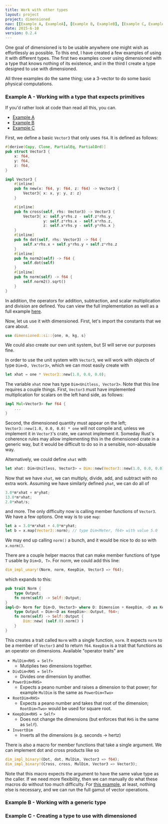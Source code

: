 ```yaml
---
title: Work with other types
layout: project
project: dimensioned
nav: [[Example A, ExampleA], [Example B, ExampleB], [Example C, ExampleC]]
date: 2015-6-10
version: 0.2.4
---
```


One goal of dimensioned is to be usable anywhere one might wish as effortlessly as
possible. To this end, I have created a few examples of using it with different
types. The first two examples cover using dimensioned with a type that knows nothing of
its existence, and in the third I create a type designed to use with dimensioned.

All three examples do the same thing; use a 3-vector to do some basic physical
computations.


### <a name="ExampleA"></a> Example A - Working with a type that expects primitives


If you'd rather look at code than read all this, you can.

* [Example A](https://github.com/paholg/dimensioned/blob/master/examples/vector3a.rs)
* [Example B](https://github.com/paholg/dimensioned/blob/master/examples/vector3b.rs)
* [Example C](https://github.com/paholg/dimensioned/blob/master/examples/vector3c.rs)

First, we define a basic `Vector3` that only uses `f64`. It is defined as
follows:

```rust
#[derive(Copy, Clone, PartialEq, PartialOrd)]
pub struct Vector3 {
    x: f64,
    y: f64,
    z: f64,
}

impl Vector3 {
    #[inline]
    pub fn new(x: f64, y: f64, z: f64) -> Vector3 {
        Vector3{ x: x, y: y, z: z}
    }

    #[inline]
    pub fn cross(self, rhs: Vector3) -> Vector3 {
        Vector3{ x: self.y*rhs.z - self.z*rhs.y,
                 y: self.z*rhs.x - self.x*rhs.z,
                 z: self.x*rhs.y - self.y*rhs.x }
    }
    #[inline]
    pub fn dot(self, rhs: Vector3) -> f64 {
        self.x*rhs.x + self.y*rhs.y + self.z*rhs.z
    }
    #[inline]
    pub fn norm2(self) -> f64 {
        self.dot(self)
    }
    #[inline]
    pub fn norm(self) -> f64 {
        self.norm2().sqrt()
    }
}
```

In addition, the operators for addition, subtraction, and scalar multiplication and
division are defined. You can view the full implementation as well as a full example
[here](https://github.com/paholg/dimensioned/blob/master/examples/vector3a.rs).


Now, let us use it with dimensioned. First, let's import the constants that we care
about.

```rust
use dimensioned::si::{one, m, kg, s}
```

We could also create our own unit system, but SI will serve our purposes fine.

In order to use the unit system with `Vector3`, we will work with objects of type `Dim<D, Vector3>`, which we can
most easily create with

```rust
let xhat = one * Vector3::new(1.0, 0.0, 0.0);
```

The variable `xhat` now has type `Dim<Unitless, Vector3>`. Note that this line requires
a couple things. First, `Vector3` must have implemented multiplication for scalars on the
left hand side, as follows:

```rust
impl Mul<Vector3> for f64 {
    ...
}
```

Second, the dimensioned quantity must appear on the left; `Vector3::new(1.0, 0.0, 0.0) *
one` will not compile and, unless we implement it in `Vector3`'s crate, we cannot
implement it. Someday Rust's coherence rules may allow implementing this in the
dimensioned crate in a generic way, but it would be difficult to do so in a sensible,
non-abusable way.

Alternatively, we could define `xhat` with

```rust
let xhat: Dim<Unitless, Vector3> = Dim::new(Vector3::new(1.0, 0.0, 0.0));
```

Now that we have `xhat`, we can multiply, divide, add, and subtract with no extra
work. Assuming we have similarly defined `yhat`, we can do all of

```rust
3.0*m*xhat + m*yhat;
13.0*m*xhat;
2.0*xhat/s;
```

and more. The only difficulty now is calling member functions of `Vector3`. We have a
few options. One way is to use `map`:

```rust
let a = 3.0*m*xhat + 4.0*m*yhat;
let b = x.map(Vector3::norm); // type Dim<Meter, f64> with value 5.0
```

We may end up calling `norm()` a bunch, and it would be nice to do so with
`x.norm()`.

There are a couple helper macros that can make
member functions of type `T` usable by `Dim<D, T>`. For norm, we could add this line:

```rust
dim_impl_unary!(Norm, norm, KeepDim, Vector3 => f64);
```

which expands to this:

```rust
pub trait Norm {
    type Output;
    fn norm(self) -> Self::Output;
}
impl<D> Norm for Dim<D, Vector3> where D: Dimension + KeepDim, <D as KeepDim>::Output: Dimension {
    type Output = Dim<<D as KeepDim>::Output, f64>;
    fn norm(self) -> Self::Output {
        Dim::new( (self.0).norm() )
    }
}
```

This creates a trait called `Norm` with a single function, `norm`. It expects `norm` to
be a member of `Vector3` and to return `f64`. `KeepDim` is a trait that functions as an
operator on dimensions. Available "operator traits" are


* `MulDim<RHS = Self>`
  * Mutiplies two dimensions together.
* `DivDim<RHS = Self>`
  * Divides one dimension by another.
* `PowerDim<RHS>`
  * Expects a peano number and raises a dimension to that power; for example `MulDim` is the same as `PowerDim<Two>`
* `RootDim<RHS>`
  * Expects a peano number and takes that root of the dimension; `RootDim<Two>` would be used for square root.
* `KeepDim<RHS = Self>`
  * Does not change the dimensions (but enforces that `RHS` is the same as `Self`).
* `InvertDim`
  * Inverts all the dimensions (e.g. seconds &#8594; hertz)

There is also a macro for member functions that take a single argument. We can implement
dot and cross products like so

```rust
dim_impl_binary!(Dot, dot, MulDim, Vector3 => f64);
dim_impl_binary!(Cross, cross, MulDim, Vector3 => Vector3);
```

Note that this macro expects the argument to have the same value type as the caller. If
we need more flexibility, then we can manually do what these macros do without too much
difficulty. For [this example](https://github.com/paholg/dimensioned/blob/master/examples/vector3a.rs), at least, nothing else is necessary, and we can run the
full gamut of vector operations.

### <a name="ExampleB"></a>Example B - Working with a generic type


### <a name="ExampleC"></a>Example C - Creating a type to use with dimensioned


